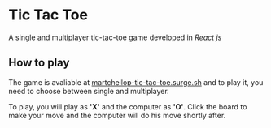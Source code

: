 Tic Tac Toe
=========================== 

A single and multiplayer tic-tac-toe game developed in _React js_ 

## How to play

The game is avaliable at [martchellop-tic-tac-toe.surge.sh](http://martchellop-tic-tac-toe.surge.sh/) and to play it, you need to choose between single and multiplayer.

To play, you will play as __'X'__ and the computer as __'O'__. Click the board to make your move and the computer will do his move shortly after.
